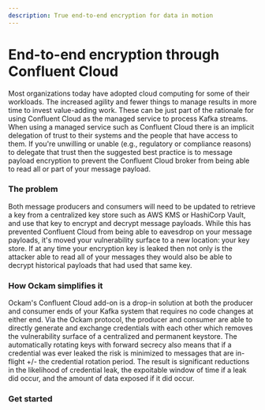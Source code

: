 ```yaml
---
description: True end-to-end encryption for data in motion
---
```


# End-to-end encryption through Confluent Cloud

Most organizations today have adopted cloud computing for some of their workloads. The increased agility and fewer things to manage results in more time to invest value-adding work. These can be just part of the rationale for using Confluent Cloud as the managed service to process Kafka streams. When using a managed service such as Confluent Cloud there is an implicit delegation of trust to their systems and the people that have access to them. If you're unwilling or unable (e.g., regulatory or compliance reasons) to delegate that trust then the suggested best practice is to message payload encryption to prevent the Confluent Cloud broker from being able to read all or part of your message payload.

### The problem

Both message producers and consumers will need to be updated to retrieve a key from a centralized key store such as AWS KMS or HashiCorp Vault, and use that key to encrypt and decrypt message payloads. While this has prevented Confluent Cloud from being able to eavesdrop on your message payloads, it's moved your vulnerability surface to a new location: your key store. If at any time your encryption key is leaked then not only is the attacker able to read all of your messages they would also be able to decrypt historical payloads that had used that same key.

### How Ockam simplifies it

Ockam's Confluent Cloud add-on is a drop-in solution at both the producer and consumer ends of your Kafka system that requires no code changes at either end. Via the Ockam protocol, the producer and consumer are able to directly generate and exchange credentials with each other which removes the vulnerability surface of a centralized and permanent keystore. The automatically rotating keys with forward secrecy also means that if a credential was ever leaked the risk is minimized to messages that are in-flight +/- the credential rotation period. The result is significant reductions in the likelihood of credential leak, the expoitable window of time if a leak did occur, and the amount of data exposed if it did occur.&#x20;

### Get started

